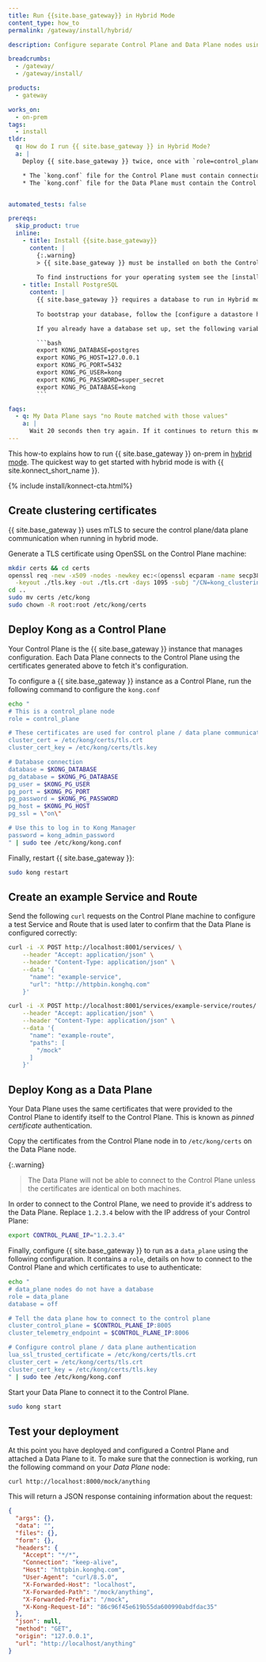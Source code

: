 ```yaml
---
title: Run {{site.base_gateway}} in Hybrid Mode
content_type: how_to
permalink: /gateway/install/hybrid/

description: Configure separate Control Plane and Data Plane nodes using Hybrid Mode and mTLS

breadcrumbs:
  - /gateway/
  - /gateway/install/

products:
  - gateway

works_on:
  - on-prem
tags:
  - install
tldr:
  q: How do I run {{ site.base_gateway }} in Hybrid Mode?
  a: |
    Deploy {{ site.base_gateway }} twice, once with `role=control_plane` and once with `role=data_plane`.

    * The `kong.conf` file for the Control Plane must contain connection details for your database
    * The `kong.conf` file for the Data Plane must contain the Control Plane address, plus the `cluster_cert*` parameters


automated_tests: false

prereqs:
  skip_product: true
  inline:
    - title: Install {{site.base_gateway}}
      content: |
        {:.warning}
        > {{ site.base_gateway }} must be installed on both the Control Plane machine <u>and</u> the Data Plane machine before following this how-to
         
        To find instructions for your operating system see the [install {{site.base_gateway}}](/gateway/install/#linux) page.
    - title: Install PostgreSQL
      content: |
        {{ site.base_gateway }} requires a database to run in Hybrid mode. For this how-to, please install Postgres on the same node as your Control Plane.
        
        To bootstrap your database, follow the [configure a datastore how-to](/how-to/configure-datastore/).

        If you already have a database set up, set the following variables:

        ```bash
        export KONG_DATABASE=postgres
        export KONG_PG_HOST=127.0.0.1
        export KONG_PG_PORT=5432
        export KONG_PG_USER=kong
        export KONG_PG_PASSWORD=super_secret
        export KONG_PG_DATABASE=kong
        ```

faqs:
  - q: My Data Plane says "no Route matched with those values"
    a: |
      Wait 20 seconds then try again. If it continues to return this message, run `curl localhost:8001/clustering/data-planes` on the Control Plane node and check if the Data Plane is listed.
---
```


This how-to explains how to run {{ site.base_gateway }} on-prem in [hybrid mode](/gateway/hybrid-mode/). The quickest way to get started with hybrid mode is with {{ site.konnect_short_name }}.

{% include install/konnect-cta.html%}

## Create clustering certificates

{{ site.base_gateway }} uses mTLS to secure the control plane/data plane communication when running in hybrid mode.

Generate a TLS certificate using OpenSSL on the Control Plane machine:

```bash
mkdir certs && cd certs
openssl req -new -x509 -nodes -newkey ec:<(openssl ecparam -name secp384r1) \
  -keyout ./tls.key -out ./tls.crt -days 1095 -subj "/CN=kong_clustering"
cd ..
sudo mv certs /etc/kong
sudo chown -R root:root /etc/kong/certs
```

## Deploy Kong as a Control Plane

Your Control Plane is the {{ site.base_gateway }} instance that manages configuration. Each Data Plane connects to the Control Plane using the certificates generated above to fetch it's configuration.

To configure a {{ site.base_gateway }} instance as a Control Plane, run the following command to configure the `kong.conf`

```bash
echo "
# This is a control_plane node
role = control_plane

# These certificates are used for control plane / data plane communication
cluster_cert = /etc/kong/certs/tls.crt
cluster_cert_key = /etc/kong/certs/tls.key

# Database connection
database = $KONG_DATABASE
pg_database = $KONG_PG_DATABASE
pg_user = $KONG_PG_USER
pg_port = $KONG_PG_PORT
pg_password = $KONG_PG_PASSWORD
pg_host = $KONG_PG_HOST
pg_ssl = \"on\"

# Use this to log in to Kong Manager
password = kong_admin_password
" | sudo tee /etc/kong/kong.conf
```

Finally, restart {{ site.base_gateway }}:

```bash
sudo kong restart
```

## Create an example Service and Route

Send the following `curl` requests on the Control Plane machine to configure a test Service and Route that is used later to confirm that the Data Plane is configured correctly:

```bash
curl -i -X POST http://localhost:8001/services/ \
    --header "Accept: application/json" \
    --header "Content-Type: application/json" \
    --data '{
      "name": "example-service",
      "url": "http://httpbin.konghq.com"
    }'

curl -i -X POST http://localhost:8001/services/example-service/routes/ \
    --header "Accept: application/json" \
    --header "Content-Type: application/json" \
    --data '{
      "name": "example-route",
      "paths": [
        "/mock"
      ]
    }'
```

## Deploy Kong as a Data Plane

Your Data Plane uses the same certificates that were provided to the Control Plane to identify itself to the Control Plane. This is known as _pinned certificate_ authentication.

Copy the certificates from the Control Plane node in to `/etc/kong/certs` on the Data Plane node.

{:.warning}
> The Data Plane will not be able to connect to the Control Plane unless the certificates are identical on both machines.

In order to connect to the Control Plane, we need to provide it's address to the Data Plane. Replace `1.2.3.4` below with the IP address of your Control Plane:

```bash
export CONTROL_PLANE_IP="1.2.3.4"
```

Finally, configure {{ site.base_gateway }} to run as a `data_plane` using the following configuration. It contains a `role`, details on how to connect to the Control Plane and which certificates to use to authenticate:

```bash
echo "
# data_plane nodes do not have a database
role = data_plane
database = off

# Tell the data plane how to connect to the control plane
cluster_control_plane = $CONTROL_PLANE_IP:8005
cluster_telemetry_endpoint = $CONTROL_PLANE_IP:8006

# Configure control plane / data plane authentication
lua_ssl_trusted_certificate = /etc/kong/certs/tls.crt
cluster_cert = /etc/kong/certs/tls.crt
cluster_cert_key = /etc/kong/certs/tls.key
" | sudo tee /etc/kong/kong.conf
```

Start your Data Plane to connect it to the Control Plane.

```bash
sudo kong start
```

## Test your deployment

At this point you have deployed and configured a Control Plane and attached a Data Plane to it. To make sure that the connection is working, run the following command on your _Data Plane_ node:

```
curl http://localhost:8000/mock/anything
```

This will return a JSON response containing information about the request:

```json
{
  "args": {}, 
  "data": "", 
  "files": {}, 
  "form": {}, 
  "headers": {
    "Accept": "*/*", 
    "Connection": "keep-alive", 
    "Host": "httpbin.konghq.com", 
    "User-Agent": "curl/8.5.0", 
    "X-Forwarded-Host": "localhost", 
    "X-Forwarded-Path": "/mock/anything", 
    "X-Forwarded-Prefix": "/mock", 
    "X-Kong-Request-Id": "86c96f45e619b55da600990abdfdac35"
  }, 
  "json": null, 
  "method": "GET", 
  "origin": "127.0.0.1", 
  "url": "http://localhost/anything"
}
```